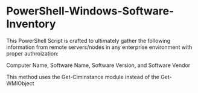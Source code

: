 # PowerShell-Windows-Software-Inventory

This PowerShell Script is crafted to ultimately gather the following information from remote servers/nodes in any enterprise environment with proper authroization:

Computer Name, Software Name, Software Version, and Software Vendor

This method uses the Get-Ciminstance module instead of the Get-WMIObject

